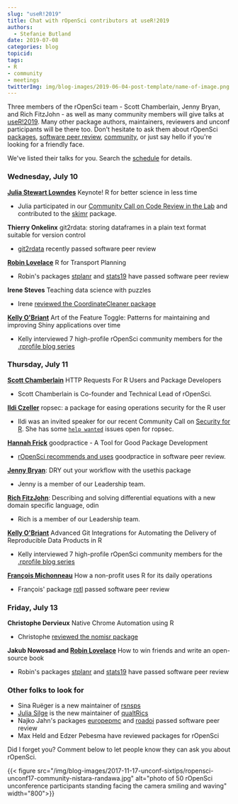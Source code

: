 ```yaml
---
slug: "useR!2019"
title: Chat with rOpenSci contributors at useR!2019
authors:
  - Stefanie Butland
date: 2019-07-08
categories: blog
topicid:
tags:
- R
- community
- meetings
twitterImg: img/blog-images/2019-06-04-post-template/name-of-image.png
---
```

Three members of the rOpenSci team - Scott Chamberlain, Jenny Bryan, and Rich FitzJohn - as well as many community members will give talks at [useR!2019](http://www.user2019.fr/). Many other package authors, maintainers, reviewers and unconf participants will be there too. Don't hesitate to ask them about rOpenSci [packages](https://ropensci.org/packages/), [software peer review](https://ropensci.org/software-review/), [community](https://ropensci.org/community/), or just say hello if you're looking for a friendly face.

We've listed their talks for you. Search the [schedule](https://connect.rstudioservices.com/content/331/user2019-schedule.html) for details.

### Wednesday, July 10

[__Julia Stewart Lowndes__](/authors/julia-stewart-lowndes/) Keynote! R for better science in less time

- Julia participated in our [Community Call on Code Review in the Lab](/blog/2018/11/29/codereview/) and contributed to the [skimr](https://docs.ropensci.org/skimr/) package.


__Thierry Onkelinx__ git2rdata: storing dataframes in a plain text format suitable for version control

- [git2rdata](https://ropensci.github.io/git2rdata/) recently passed software peer review


[__Robin Lovelace__](/authors/robin-lovelace/) R for Transport Planning

- Robin's packages [stplanr](https://docs.ropensci.org/stplanr/) and [stats19](https://docs.ropensci.org/stats19/) have passed software peer review

__Irene Steves__ Teaching data science with puzzles

- Irene [reviewed the CoordinateCleaner package](https://github.com/ropensci/software-review/issues/210)

[__Kelly O'Briant__](/authors/kelly-obriant/) Art of the Feature Toggle: Patterns for maintaining and improving Shiny applications over time

- Kelly interviewed 7  high-profile rOpenSci community members for the [.rprofile blog series](https://ropensci.org/tags/rprofile/)



### Thursday, July 11

[__Scott Chamberlain__](authors/scott-chamberlain/) HTTP Requests For R Users and Package Developers

- Scott Chamberlain is Co-founder and Technical Lead of rOpenSci.


[__Ildi Czeller__](/authors/ildi-czeller/) ropsec: a package for easing operations security for the R user

- Ildi was an invited speaker for our recent Community Call on [Security for R](/commcalls/2019-05-07/). She has some [`help wanted`](https://github.com/ropenscilabs/ropsec/issues?q=is%3Aissue+is%3Aopen+label%3A%22help+wanted%22) issues open for ropsec.


[__Hannah Frick__](/authors/hannah-frick/) goodpractice - A Tool for Good Package Development

- [rOpenSci recommends and uses](https://devguide.ropensci.org/reviewerguide.html) goodpractice in software peer review.


[__Jenny Bryan__](/authors/jenny-bryan/): DRY out your workflow with the usethis package

- Jenny is a member of our Leadership team.


[__Rich FitzJohn__](/authors/rich-fitzjohn/): Describing and solving differential equations with a new domain specific language, odin

- Rich is a member of our Leadership team.

[__Kelly O'Briant__](/authors/kelly-obriant/) Advanced Git Integrations for Automating the Delivery of Reproducible Data Products in R

- Kelly interviewed 7  high-profile rOpenSci community members for the [.rprofile blog series](https://ropensci.org/tags/rprofile/)

[__François Michonneau__](/authors/francois-michonneau/) How a non-profit uses R for its daily operations

- François' package [rotl](https://ropensci.github.io/rotl/) passed software peer review


### Friday, July 13

__Christophe Dervieux__ Native Chrome Automation using R

- Christophe [reviewed the nomisr package](https://github.com/ropensci/software-review/issues/190)

__Jakub Nowosad and [Robin Lovelace](/authors/robin-lovelace/)__ How to win friends and write an open-source book

- Robin's packages [stplanr](https://docs.ropensci.org/stplanr/) and [stats19](https://docs.ropensci.org/stats19/) have passed software peer review

### Other folks to look for

- Sina Ruëger is a new maintainer of [rsnsps](https://docs.ropensci.org/rsnps/)
- [Julia Silge](/authors/julia-silge/) is the new maintainer of [qualtRics](/blog/2019/04/30/qualtrics-relaunch/)
- Najko Jahn's packages [europepmc](https://ropensci.github.io/europepmc/) and [roadoi](https://docs.ropensci.org/roadoi/) passed software peer review
- Max Held and Edzer Pebesma have reviewed packages for rOpenSci

Did I forget you? Comment below to let people know they can ask you about rOpenSci.

{{< figure src="/img/blog-images/2017-11-17-unconf-sixtips/ropensci-unconf17-community-nistara-randawa.jpg" alt="photo of 50 rOpenSci unconference participants standing facing the camera smiling and waving" width="800">}}
